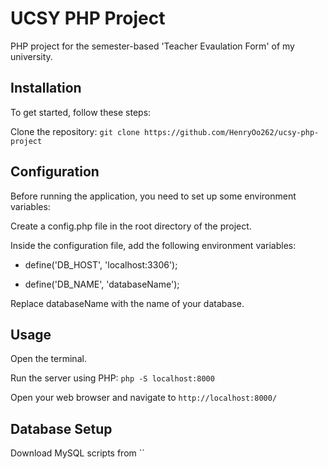 # UCSY PHP Project

PHP project for the semester-based 'Teacher Evaulation Form' of my university.

## Installation

To get started, follow these steps:

Clone the repository: `git clone https://github.com/HenryOo262/ucsy-php-project`

## Configuration

Before running the application, you need to set up some environment variables:

Create a config.php file in the root directory of the project.

Inside the configuration file, add the following environment variables:

* define('DB_HOST', 'localhost:3306');

* define('DB_NAME', 'databaseName');

Replace databaseName with the name of your database.

## Usage

Open the terminal.

Run the server using PHP: `php -S localhost:8000`

Open your web browser and navigate to `http://localhost:8000/`

## Database Setup 

Download MySQL scripts from `` 
